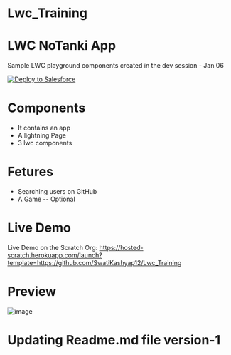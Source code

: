 # Lwc_Training
# LWC NoTanki App
 Sample LWC playground components created in the dev session - Jan 06
 
<a href="https://githubsfdeploy.herokuapp.com">
  <img alt="Deploy to Salesforce"
       src="https://raw.githubusercontent.com/afawcett/githubsfdeploy/master/deploy.png">
</a>

# Components 
 - It contains an app 
 - A lightning Page
 - 3 lwc components 

# Fetures 
 - Searching users on GitHub
 - A Game -- Optional

 
# Live Demo
Live Demo on the Scratch Org: https://hosted-scratch.herokuapp.com/launch?template=https://github.com/SwatiKashyap12/Lwc_Training

# Preview
![image](https://user-images.githubusercontent.com/121804533/211625992-88d577f0-2e04-4454-b781-14978f684de9.png)


# Updating Readme.md file version-1
